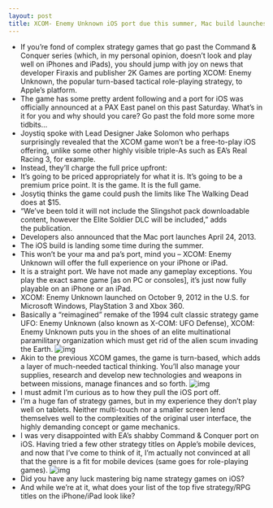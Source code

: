 ```yaml
---
layout: post
title: XCOM- Enemy Unknown iOS port due this summer, Mac build launches April 24
---
```

* If you’re fond of complex strategy games that go past the Command & Conquer series (which, in my personal opinion, doesn’t look and play well on iPhones and iPads), you should jump with joy on news that developer Firaxis and publisher 2K Games are porting XCOM: Enemy Unknown, the popular turn-based tactical role-playing strategy, to Apple’s platform.
* The game has some pretty ardent following and a port for iOS was officially announced at a PAX East panel on this past Saturday. What’s in it for you and why should you care? Go past the fold more some more tidbits…
* Joystiq spoke with Lead Designer Jake Solomon who perhaps surprisingly revealed that the XCOM game won’t be a free-to-play iOS offering, unlike some other highly visible triple-As such as EA’s Real Racing 3, for example.
* Instead, they’ll charge the full price upfront:
* It’s going to be priced appropriately for what it is. It’s going to be a premium price point. It is the game. It is the full game.
* Josytiq thinks the game could push the limits like The Walking Dead does at $15.
* “We’ve been told it will not include the Slingshot pack downloadable content, however the Elite Soldier DLC will be included,” adds the publication.
* Developers also announced that the Mac port launches April 24, 2013.
* The iOS build is landing some time during the summer.
* This won’t be your ma and pa’s port, mind you – XCOM: Enemy Unknown will offer the full experience on your iPhone or iPad.
* It is a straight port. We have not made any gameplay exceptions. You play the exact same game [as on PC or consoles], it’s just now fully playable on an iPhone or an iPad.
* XCOM: Enemy Unknown launched on October 9, 2012 in the U.S. for Microsoft Windows, PlayStation 3 and Xbox 360.
* Basically a “reimagined” remake of the 1994 cult classic strategy game UFO: Enemy Unknown (also known as X-COM: UFO Defense), XCOM: Enemy Unknown puts you in the shoes of an elite multinational paramilitary organization which must get rid of the alien scum invading the Earth.
![img](http://media.idownloadblog.com/wp-content/uploads/2013/03/XCOM-Enemy-Unknown-Windows-screenshot-002.jpg)
* Akin to the previous XCOM games, the game is turn-based, which adds a layer of much-needed tactical thinking. You’ll also manage your supplies, research and develop new technologies and weapons in between missions, manage finances and so forth.
![img](http://media.idownloadblog.com/wp-content/uploads/2013/03/XCOM-Enemy-Unknown-Windows-screenshot-003.jpg)
* I must admit I’m curious as to how they pull the iOS port off.
* I’m a huge fan of strategy games, but in my experience they don’t play well on tablets. Neither multi-touch nor a smaller screen lend themselves well to the complexities of the original user interface, the highly demanding concept or game mechanics.
* I was very disappointed with EA’s shabby Command & Conquer port on iOS. Having tried a few other strategy titles on Apple’s mobile devices, and now that I’ve come to think of it, I’m actually not convinced at all that the genre is a fit for mobile devices (same goes for role-playing games).
![img](http://media.idownloadblog.com/wp-content/uploads/2013/03/XCOM-Enemy-Unknown-Windows-screenshot-001.jpg)
* Did you have any luck mastering big name strategy games on iOS?
* And while we’re at it, what does your list of the top five strategy/RPG titles on the iPhone/iPad look like?

